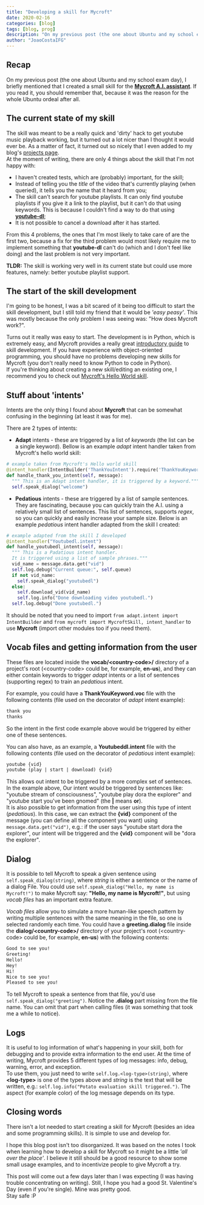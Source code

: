 ```yaml
---
title: "Developing a skill for Mycroft"
date: 2020-02-16
categories: [blog]
tags: [blog, prog]
description: "On my previous post (the one about Ubuntu and my school exam day), I briefly mentioned that I created a small skill for the [**Mycroft A.I. assistant**](https://mycroft.ai/). Let's talk about that."
author: "JoaoCostaIFG"
---
```


## Recap

On my previous post (the one about Ubuntu and my school exam day), I briefly mentioned
that I created a small skill for the [**Mycroft A.I. assistant**](https://mycroft.ai/).
If you read it, you should remember that, because it was the reason for the whole
Ubuntu ordeal after all.

## The current state of my skill

The skill was meant to be a really quick and 'dirty' hack to get youtube music
playback working, but it turned out a lot nicer than I thought it would ever be.
As a matter of fact, it turned out so nicely that I even added to my blog's
[projects page](https://www.joaocosta.dev/projs).  
At the moment of writing, there are only 4 things about the skill that I'm not
happy with:

- I haven't created tests, which are (probably) important, for the skill;
- Instead of telling you the _title_ of the video that's currently playing (when
  queried), it tells you the name that it heard from you;
- The skill can't search for youtube playlists. It can only find youtube playlists
  if you give it a link to the playlist, but it can't do that using keywords. This
  is because I couldn't find a way to do that using [**youtube-dl**](https://youtube-dl.org/);
- It is not possible to cancel a download after it has started.

From this 4 problems, the ones that I'm most likely to take care of are the first
two, because a fix for the third problem would most likely require me to implement
something that **youtube-dl** can't do (which and I don't feel like doing) and the
last problem is not very important.

**TLDR:** The skill is working very well in its current state but could use more
features, namely: better youtube playlist support.

## The start of the skill development

I'm going to be honest, I was a bit scared of it being too difficult to start the
skill development, but I still told my friend that it would be _'easy peasy'_. This
was mostly because the only problem I was seeing was: "How does Mycroft work?".

Turns out it really was easy to start. The development is in Python, which is
extremely easy, and Mycroft provides a really great
[introductory guide](https://mycroft-ai.gitbook.io/docs/skill-development/introduction)
to skill development. If you have experience with object-oriented programming, you
should have no problems developing new skills for Mycroft (you don't really need
to know Python to code in Python).  
If you're thinking about creating a new skill/editing an existing one, I recommend
you to check out
[Mycroft's Hello World skill](https://github.com/mycroftai/skill-hello-world/tree/4f47a7b23ed4a5e086001f80f3ca4c3f7f7c061b).

## Stuff about 'intents'

Intents are the only thing I found about **Mycroft** that can be somewhat confusing
in the beginning (at least it was for me).

There are 2 types of intents:

- **Adapt** intents - these are triggered by a list of _keywords_ (the list can be
  a single keyword). Bellow is an example _adapt_ intent handler taken from Mycroft's
  hello world skill:

```py
# example taken from Mycroft's Hello world skill
@intent_handler(IntentBuilder('ThankYouIntent').require('ThankYouKeyword'))
def handle_thank_you_intent(self, message):
  """ This is an Adapt intent handler, it is triggered by a keyword."""
  self.speak_dialog("welcome")
```

- **Pedatious** intents - these are triggered by a list of sample sentences. They
  are fascinating, because you can quickly train the A.I. using a relatively small
  list of sentences. This list of sentences, supports _regex_, so you can quickly
  and easily increase your sample size. Below is an example _pedatious_ intent
  handler adapted from the skill I created:

```py
# example adapted from the skill I developed
@intent_handler("Youtubedl.intent")
def handle_youtubedl_intent(self, message):
  """ This is a Padatious intent handler.
  It is triggered using a list of sample phrases."""
  vid_name = message.data.get("vid")
  self.log.debug("Current queue:", self.queue)
  if not vid_name:
    self.speak_dialog("youtubedl")
  else:
    self.download_vid(vid_name)
    self.log.info("Done downloading video youtubedl.")
  self.log.debug("Done youtubedl.")
```

It should be noted that you need to import `from adapt.intent import IntentBuilder`
and `from mycroft import MycroftSkill, intent_handler` to use **Mycroft** (import
other modules too if you need them).

## Vocab files and getting information from the user

These files are located inside the **vocab/\<country-code\>/** directory of a project's
root (\<country-code\> could be, for example, **en-us**), and they can either contain
keywords to trigger _adapt_ intents or a list of sentences (supporting regex) to
train an _pedatious_ intent.

For example, you could have a **ThankYouKeyword.voc** file with the following contents
(file used on the decorator of _adapt_ intent example):

```txt
thank you
thanks
```

So the intent in the first code example above would be triggered by either one of
these sentences.

You can also have, as an example, a **Youtubeddl.intent** file with the following
contents (file used on the decorator of _pedatious_ intent example):

```txt
youtube {vid}
youtube (play | start | download) {vid}
```

This allows out intent to be triggered by a more complex set of sentences. In the
example above, Our intent would be triggered by sentences like: "youtube stream
of consciousness", "youtube play dora the explorer" and "youtube start you've
been gnomed" (the **|** means **or**).  
It is also possible to get information from the user using this type of intent
(_pedatious_). In this case, we can extract the **{vid}** component of the message
(you can define all the component you want) using `message.data.get("vid")`, e.g.:
if the user says "youtube start dora the explorer", our intent will be triggered
and the **{vid}** component will be "dora the explorer".

## Dialog

It is possible to tell Mycroft to speak a given sentence using
`self.speak_dialog(string)`, where _string_ is either a sentence or the name of a
dialog File. You could use `self.speak_dialog("Hello, my name is Mycroft!")` to make
Mycroft say: **"Hello, my name is Mycroft!"**, but using _vocab files_ has an important
extra feature.

_Vocab files_ allow you to simulate a more human-like speech pattern by writing multiple
sentences with the same meaning in the file, so one is selected randomly each time.
You could have a **greeting.dialog** file inside the **dialog/\<country-code\>/**
directory of your project's root (\<country-code\> could be, for example, **en-us**)
with the following contents:

```txt
Good to see you!
Greeting!
Hello!
Hey!
Hi!
Nice to see you!
Pleased to see you!
```

To tell Mycroft to speak a sentence from that file, you'd use
`self.speak_dialog("greeting")`. Notice the **.dialog** part missing from the
file name. You can omit that part when calling files (it was something that took
me a while to notice).

## Logs

It is useful to log information of what's happening in your skill, both for debugging
and to provide extra information to the end user. At the time of writing, Mycroft
provides 5 different types of log messages: info, debug, warning, error, and
exception.  
To use them, you just need to write `self.log.<log-type>(string)`, where **\<log-type\>**
is one of the types above and _string_ is the text that will be written, e.g.:
`self.log.info("Potato evaluation skill triggered.")`. The aspect (for example color)
of the log message depends on its type.

## Closing words

There isn't a lot needed to start creating a skill for Mycroft (besides an idea and
some programming skills). It is simple to use and develop for.

I hope this blog post isn't too disorganized. It was based on the notes I took when
learning how to develop a skill for Mycroft so it might be a little _'all over the
place'_. I believe it still should be a good resource to show some small usage
examples, and to incentivize people to give Mycroft a try.

This post will come out a few days later than I was expecting (I was having trouble
concentrating on writing). Still, I hope you had a good St. Valentine's Day (even
if you're single). Mine was pretty good.  
Stay safe :P
